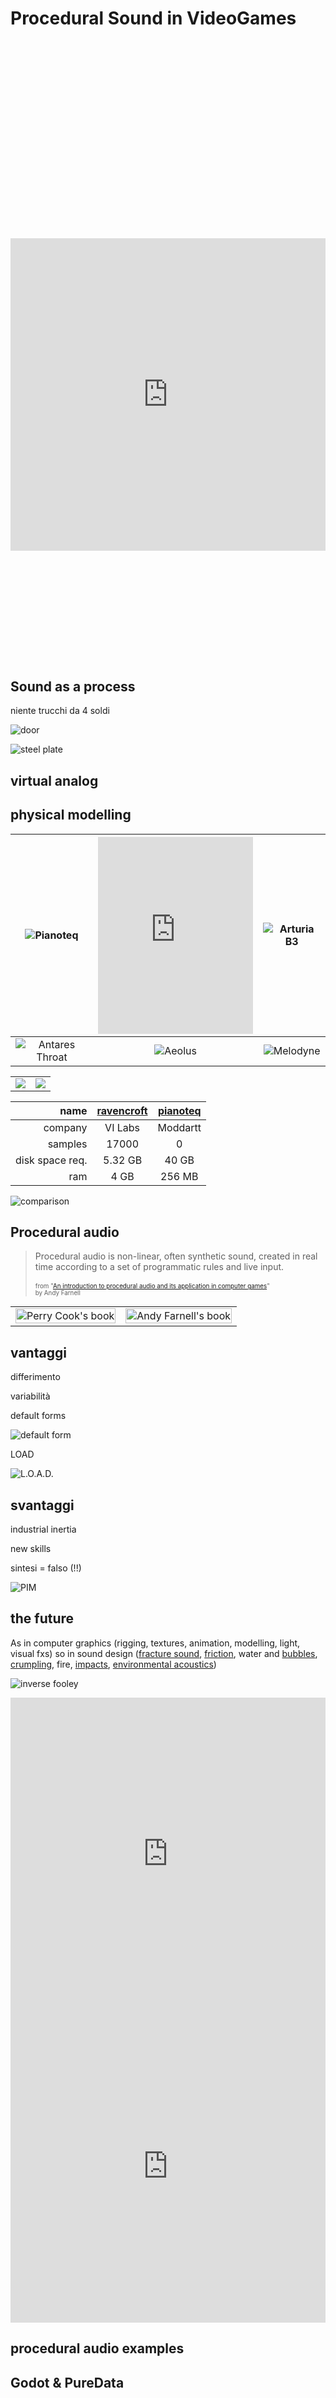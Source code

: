 # Procedural Sound in VideoGames


<!-- .slide: data-background-color="#fff" -->
<!-- modello data driven -->
<!--
<svg width="40%" viewBox="0 0 206.7433 323.99786">

  <svg class="fragment" data-fragment-index="3">
    <use xlink:href="https://raw.githubusercontent.com/Limulo/game-sound-sae2017/master/images/graphics/data-driven.svg#database">
  </svg>

  <svg class="fragment" data-fragment-index="2">
    <use xlink:href="https://raw.githubusercontent.com/Limulo/game-sound-sae2017/master/images/graphics/data-driven.svg#arrow">
  </svg>

  <svg data-fragment-index="1">
    <use xlink:href="https://raw.githubusercontent.com/Limulo/game-sound-sae2017/master/images/graphics/data-driven.svg#wavefiles">
  </svg>

</svg>
-->
<svg width="40%" viewBox="0 0 206.7433 323.99786">

  <svg class="fragment" data-fragment-index="3">
    <use xlink:href="/images/pt3/data-driven.svg#database">
  </svg>

  <svg class="fragment" data-fragment-index="2">
    <use xlink:href="/images/pt3/data-driven.svg#arrow">
  </svg>

  <svg data-fragment-index="1">
    <use xlink:href="/images/pt3/data-driven.svg#wavefiles">
  </svg>

</svg>


<iframe width="100%" height="500px" src="https://sketchfab.com/models/d6c802a74a174c8c805deb20186d1877/embed" frameborder="0" allowvr allowfullscreen mozallowfullscreen="true" webkitallowfullscreen="true" onmousewheel="">
</iframe>
<!-- grafica per realismo -->


<!-- .slide: data-background-color="#000" data-background-size="contain" data-background-image="images/pt3/diapo-crash.png" -->
<!-- crash bandicoot -->


<!-- .slide: data-background-color="#fff" data-background-size="contain" data-background-image="images/pt3/diapo-uv-map.png" -->
<!-- uv mapping -->


<!-- .slide: data-background-color="#fff" -->
<!-- fotografie -->
<svg width="90%" viewBox="0 0 885.86365 343.30991">

  <svg class="fragment" data-fragment-index="2">
    <use xlink:href="images/pt3/diapo-foto.svg#modifications">
  </svg>

  <svg data-fragment-index="1">
    <use xlink:href="images/pt3/diapo-foto.svg#main">
  </svg>

</svg>


<!-- .slide: data-background-color="#000" data-background-size="contain" data-background-image="images/pt3/david2.jpg" -->



## Sound as a process
niente trucchi da 4 soldi<!-- .element: class="fragment" -->


<!-- .slide: data-background-color="#fff" -->
![door](https://raw.githubusercontent.com/Limulo/game-sound-sae2017/master/images/esempi-procedurale/open-door.png)


<!-- .slide: data-background-color="#fff" -->
![steel plate](https://raw.githubusercontent.com/Limulo/game-sound-sae2017/master/images/esempi-procedurale/steel-plate.png)



## virtual analog


<!-- .slide: data-background-color="#fff" data-background-size="contain" data-background-image="images/pt3/diapo-virtual-analog.png" -->



## physical modelling


<!-- .slide: data-background-color="#fff" -->
| ![Pianoteq](https://raw.githubusercontent.com/Limulo/game-sound-sae2017/master/images/2017-09/pt3/pianoteq.png) | <iframe width="100%" height="315" src="https://www.youtube.com/embed/djUseuUisvM" frameborder="0" allowfullscreen></iframe> | ![Arturia B3](https://raw.githubusercontent.com/Limulo/game-sound-sae2017/master/images/2017-05/pt2/Arturia-B3V.png) |
|:-:|:-:|:-:|
| ![Antares Throat](https://raw.githubusercontent.com/Limulo/game-sound-sae2017/master/images/2017-05/pt2/Antares_Throat.jpg) | ![Aeolus](https://raw.githubusercontent.com/Limulo/game-sound-sae2017/master/images/2017-12/pt3/Aeolus.png) | ![Melodyne](https://raw.githubusercontent.com/Limulo/game-sound-sae2017/master/images/2017-05/pt2/Melodyne.jpg) |


<table>
<tr>
<td>
<img src="https://raw.githubusercontent.com/Limulo/game-sound-sae2017/master/images/2017-09/pt3/ravenscroft.jpg" />
</td>
<td>
<img src="https://raw.githubusercontent.com/Limulo/game-sound-sae2017/master/images/2017-09/pt3/pianoteq.png" />
</td>
</tr>
</table>


| name | [ravencroft](https://www.vilabsaudio.com/Ravenscroft-By-VI-Labs) | [pianoteq](https://www.pianoteq.com/) |
|--:|:-:|:-:|
| company | VI Labs | Moddartt |
| samples | 17000 | 0 |
| disk space req. | 5.32 GB | 40 GB |
| ram | 4 GB | 256 MB |


<!-- .slide: data-background-color="#fff" -->
![comparison](https://raw.githubusercontent.com/Limulo/game-sound-sae2017/master/images/2017-09/pt3/40MB-v-5.32GB.png)



## Procedural audio


>Procedural audio is non-linear, often synthetic sound, created in real time according to a set of programmatic rules and live input.<br/><br/><span style="font-size:0.7em;">from "[An introduction to procedural audio and its application in computer games](http://cs.au.dk/~dsound/DigitalAudio.dir/Papers/proceduralAudio.pdf)"<br/>by Andy Farnell</span>


<!-- .slide: data-background-color="#fff" -->
<table style="width:100%;">
<tr>
<td>
<img class="fragment fade-right" src="https://raw.githubusercontent.com/Limulo/game-sound-sae2017/master/images/2017-05/pt2/book-Perry-Cook.png" alt="Perry Cook's book" width="100%;" />
</td>
<td>
<img class="fragment fade-left" src="https://raw.githubusercontent.com/Limulo/game-sound-sae2017/master/images/2017-05/pt2/book-designing-sounds.jpg" alt="Andy Farnell's book" width="100%;" />
</td>
</tr>
</table>


<!-- .slide: data-background-color="#fff" data-background-size="contain" data-background-image="https://raw.githubusercontent.com/Limulo/game-sound-sae2017/master/images/graphics/beh-mod-impl.png" -->


<!-- .slide: data-background-color="#fff" data-background-size="contain" data-background-image="images/pt3/vectrorial_vs_raster.png" -->



## vantaggi


differimento


variabilità


<!-- .slide: data-background-color="#fff" -->
default forms

![default form](https://raw.githubusercontent.com/Limulo/game-sound-sae2017/master/images/graphics/collision.png)


<!-- .slide: data-background-color="#fff" -->
LOAD

![L.O.A.D.](https://raw.githubusercontent.com/Limulo/game-sound-sae2017/master/images/2017-05/pt2/mipmap.jpg)



## svantaggi

industrial inertia<!-- .element: class="fragment"-->

new skills<!-- .element: class="fragment"-->

sintesi = falso (!!)<!-- .element: class="fragment"-->


<!-- .slide: data-background-color="#fff" -->
![PIM](https://raw.githubusercontent.com/Limulo/game-sound-sae2017/master/images/graphics/physically-inpired-model-bis.png)



<!-- .slide: data-background-color="#fff" data-background-size="contain" data-background-image="images/pt3/diapo-aristotele.png" -->
<!-- Aristotele + Chion -->



## the future


As in computer graphics (rigging, textures, animation, modelling, light, visual fxs) <span class="fragment">so in sound design ([fracture sound](http://www.cs.cornell.edu/projects/FractureSound/), [friction](http://independent.academia.edu/StefaniaSerafin), water and [bubbles](http://www.cs.cornell.edu/projects/Sound/bubbles/), [crumpling](http://www.cs.columbia.edu/cg/crumpling/), fire, [impacts](http://www.cs.ubc.ca/~kvdoel/publications/modalpaper.pdf), [environmental acoustics](http://www.ness-music.eu/wp-content/uploads/2013/04/TASL2256897.pdf))</span>


<!-- .slide: data-background-color="#fff" data-background-size="contain" data-background-image="https://raw.githubusercontent.com/Limulo/game-sound-sae2017/master/images/2017-09/pt3/sierra-lipsync.jpg" -->
<!-- animation driven by audio -->


<!-- .slide: data-background-color="#000" data-background-size="contain" data-background-image="https://raw.githubusercontent.com/Limulo/game-sound-sae2017/master/images//2017-09/pt3/Ghost-Recon.png" -->
<!-- animation driven by audio -->


![inverse fooley](images/pt3/inverse-fooley.png)


<iframe width="100%" height="500" src="https://www.youtube.com/embed/EGkQkdCKztM?start=130" frameborder="0" allowfullscreen></iframe>


<iframe width="100%" height="500" src="https://www.youtube.com/embed/EGkQkdCKztM?start=226" frameborder="0" allowfullscreen></iframe>



## procedural audio examples



## Godot & PureData


<!-- .slide: data-background-color="#fff" data-background-size="contain" data-background-image="https://raw.githubusercontent.com/Limulo/game-sound-sae2017/master/images/2017-09/pt3/godot/Pd-Player.png" -->


<!-- 
<p>hubbard (tobe deleted)</p>
<iframe width="100%" height="315" src="https://www.youtube.com/embed/pgPEaI0GHBI?list=PLXhLeiiveJmNhFf5ShVwwXspGfgt-ww8c" frameborder="0" allowfullscreen></iframe>
-->
